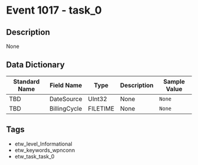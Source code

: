 # Event 1017 - task_0

## Description
None

## Data Dictionary
|Standard Name|Field Name|Type|Description|Sample Value|
|---|---|---|---|---|
|TBD|DateSource|UInt32|None|`None`|
|TBD|BillingCycle|FILETIME|None|`None`|

## Tags
* etw_level_Informational
* etw_keywords_wpnconn
* etw_task_task_0